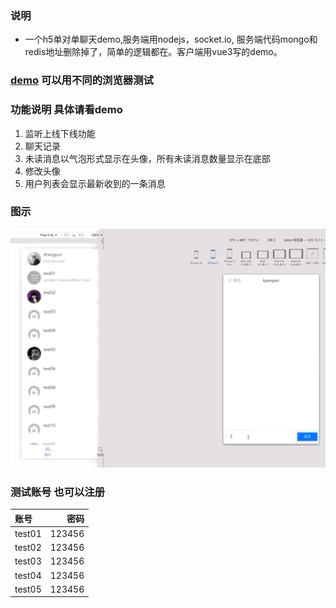 ### 说明
- 一个h5单对单聊天demo,服务端用nodejs，socket.io, 服务端代码mongo和redis地址删除掉了，简单的逻辑都在。客户端用vue3写的demo。
### <a href='https://kamiyan.icu/chatbox/login'>demo</a> 可以用不同的浏览器测试


### 功能说明 具体请看demo
1. 监听上线下线功能
2. 聊天记录
3. 未读消息以气泡形式显示在头像，所有未读消息数量显示在底部
4. 修改头像
5. 用户列表会显示最新收到的一条消息

### 图示
![图示](doc/view.gif)
### 测试账号 也可以注册

| 账号 | 密码 |
| :-----| ----: |
| test01 | 123456 |
| test02 | 123456 |
| test03 | 123456 |
| test04 | 123456 |
| test05 | 123456 |